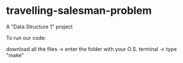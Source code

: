 # travelling-salesman-problem
A "Data Structure 1" project

To run our code: 

download all the files -> enter the folder with your O.S. terminal -> type "make"
